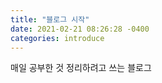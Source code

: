 ```yaml
---
title: "블로그 시작"
date: 2021-02-21 08:26:28 -0400
categories: introduce
---
```


매일 공부한 것 정리하려고 쓰는 블로그
